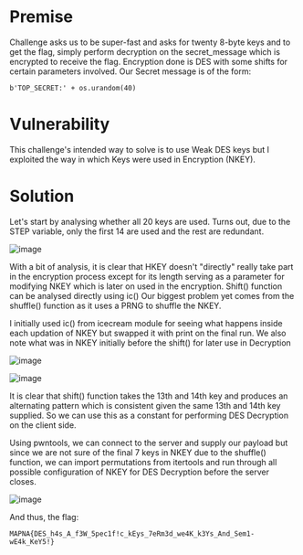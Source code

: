 # Premise

Challenge asks us to be super-fast and asks for twenty 8-byte keys and to get the flag, simply perform decryption on the secret_message which is encrypted to receive the flag. Encryption done is DES with some shifts for certain parameters involved. Our Secret message is of the form:

```b'TOP_SECRET:' + os.urandom(40)```

# Vulnerability

This challenge's intended way to solve is to use Weak DES keys but I exploited the way in which Keys were used in Encryption (NKEY).

# Solution
Let's start by analysing whether all 20 keys are used. Turns out, due to the STEP variable, only the first 14 are used and the rest are redundant.

![image](https://github.com/Aer0Sol/ChallengeDiscussion/assets/112194832/232a7055-fdbb-4dc3-bde7-786431d86153)


With a bit of analysis, it is clear that HKEY doesn't "directly" really take part in the encryption process except for its length serving as a parameter for modifying NKEY which is later on used in the encryption.
Shift() function can be analysed directly using ic() 
Our biggest problem yet comes from the shuffle() function as it uses a PRNG to shuffle the NKEY.

I initially used ic() from icecream module for seeing what happens inside each updation of NKEY but swapped it with print on the final run. We also note what was in NKEY initially before the shift() for later use in Decryption

![image](https://github.com/Aer0Sol/ChallengeDiscussion/assets/112194832/d3672356-3bfa-4e2a-bb78-d7674bbcafa6)

![image](https://github.com/Aer0Sol/ChallengeDiscussion/assets/112194832/1b8bea4e-160d-4950-b599-547d61eede3d)


It is clear that shift() function takes the 13th and 14th key and produces an alternating pattern which is consistent given the same 13th and 14th key supplied. So we can use this as a constant for performing DES Decryption on the client side.

Using pwntools, we can connect to the server and supply our payload but since we are not sure of the final 7 keys in NKEY due to the shuffle() function, we can import permutations from itertools and run through all possible configuration of NKEY for DES Decryption before the server closes.

![image](https://github.com/Aer0Sol/ChallengeDiscussion/assets/112194832/9678ce7a-2815-42ef-8108-b632532926e9)


And thus, the flag:

```MAPNA{DES_h4s_A_f3W_5pec1f!c_kEys_7eRm3d_we4K_k3Ys_And_Sem1-wE4k_KeY5!}```
  
